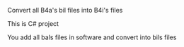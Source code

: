 Convert all B4a's bil files into B4i's files

This is C# project

You add all bals files in software and convert into bils files
